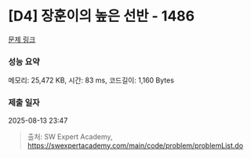 # [D4] 장훈이의 높은 선반 - 1486 

[문제 링크](https://swexpertacademy.com/main/code/problem/problemDetail.do?contestProbId=AV2b7Yf6ABcBBASw) 

### 성능 요약

메모리: 25,472 KB, 시간: 83 ms, 코드길이: 1,160 Bytes

### 제출 일자

2025-08-13 23:47



> 출처: SW Expert Academy, https://swexpertacademy.com/main/code/problem/problemList.do